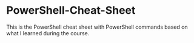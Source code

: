 # PowerShell-Cheat-Sheet

This is the PowerShell cheat sheet with PowerShell commands based on what I learned during the course.
